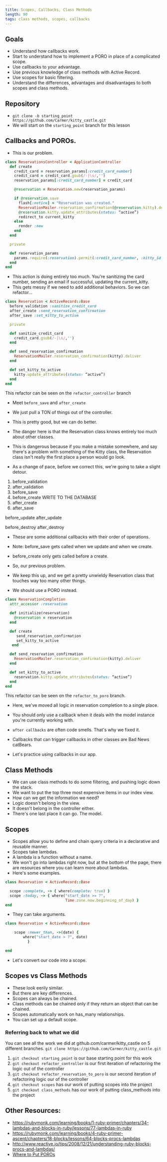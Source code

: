 ```yaml
---
title: Scopes, Callbacks, Class Methods
length: 90
tags: class methods, scopes, callbacks
---
```


## Goals

* Understand how callbacks work.
* Start to understand how to implement a PORO in place of a complicated scope.
* Use callbacks to your advantage.
* Use previous knowledge of class methods with Active Record.
* Use scopes for basic filtering.
* Understand the differences, advantages and disadvantages to both
scopes and class methods.

## Repository

* `git clone -b starting_point https://github.com/Carmer/kitty_castle.git`
* We will start on the `starting_point` branch for this lesson

## Callbacks and POROs.
* This is our problem.

```ruby
class ReservationsController < ApplicationController
  def create
    credit_card = reservation_params[:credit_card_number]
    credit_card = credit_card.gsub(/-|\s/,'')
    reservation_params[:credit_card_number] = credit_card

    @reservation = Reservation.new(reservation_params)

    if @reservation.save
      flash[:notice] = "Reservation was created."
      ReservationMailer.reservation_confirmation(@reservation.kitty).deliver
      @reservation.kitty.update_attributes(status: “active”)
      redirect_to current_kitty
    else
      render :new
    end
  end

  private

  def reservation_params
    params.require(:reservation).permit(:credit_card_number, :kitty_id, :castle_id, :start_date, :end_date )
  end
end
  ```

  * This action is doing entirely too much. You're sanitizing the card number, sending an email if successful, updating the current_kitty.
  * This gets messy if we need to add additional behaviors. So we can refactor...

```ruby
class Reservation < ActiveRecord::Base
  before_validation :sanitize_credit_card
  after_create :send_reservation_confirmation
  after_save :set_kitty_to_active

  private

  def sanitize_credit_card
    credit_card.gsub(/-|\s/,'')
  end

  def send_reservation_confirmation
    ReservationMailer.reservation_confirmation(kitty).deliver
  end

  def set_kitty_to_active
    kitty.update_attributes(status: “active”)
  end
end
```

This refactor can be seen on the `refactor_controller` branch

* Meet `before_save` and `after_create`
* We just pull a TON of things out of the controller.
* This is pretty good, but we can do better.
* The danger here is that the Reservation class knows entirely too much about other classes.
* This is dangerous because if you make a mistake somewhere, and say there's
a problem with something of the Kitty class, the Reservation class isn't really the first place a person would go look.


* As a change of pace, before we correct this, we're going to take a slight detour.

1. before_validation
2. after_validation
3. before_save
4. before_create
WRITE TO THE DATABASE
5. after_create
6. after_save

before_update
after_update

before_destroy
after_destroy

* These are some additional callbacks with their order of operations.
* Note: before_save gets called when we update and when we create.
* before_create only gets called before a create.

* So, our previous problem.
* We keep this up, and we get a pretty unwieldy Reservation class that touches way too many other things.
* We should use a PORO instead.

```ruby
class ReservationCompletion
  attr_accessor :reservation

  def initialize(reservation)
    @reservation = reservation
  end

  def create
     send_reservation_confirmation
     set_kitty_to_active
   end

  def send_reservation_confirmation
    ReservationMailer.reservation_confirmation(kitty).deliver
  end

  def set_kitty_to_active
    reservation.kitty.update_attributes(status: “active”)
  end
end
```

This refactor can be seen on the `refactor_to_poro` branch.

* Here, we've moved all logic in reservation completion to a single place.
* You should only use a callback when it deals with the model instance you're currently working with.
* `after callbacks` are often code smells. That's why we fixed it.
* Callbacks that can trigger callbacks in other classes are Bad News catBears.

* Let's practice using callbacks in our app.


## Class Methods

* We can use class methods to do some filtering, and pushing logic down the
stack.
* We want to put the top three most expensive items in our index view.
* How can we get the information we need?
* Logic doesn't belong in the view.
* It doesn't belong in the controller either.
* There's one last place it can go. The model.

## Scopes

* Scopes allow you to define and chain query criteria in a declarative and
reusable manner.
* Scopes take lambdas.
* A lambda is a function without a name.
* We won't go into lambdas right now, but at the bottom of the page, there are resources where you can learn more about lambdas.
* Here's some examples.

```ruby
class Reservation < ActiveRecord::Base

  scope :complete, -> { where(complete: true) }
  scope :today, -> { where("start_date >= ?",
                           Time.zone.now.beginning_of_day) }
end
```

* They can take arguments.

```ruby
class Reservation < ActiveRecord::Base

    scope :newer_than, ->(date) {
        where("start_date > ?", date)
          }

end
```

* Let's convert our code into a scope.

## Scopes vs Class Methods
* These look eerily similar.
* But there are key differences.
* Scopes can always be chained.
* Class methods can be chained only if they return an object that can be chained.
* Scopes automatically work on has_many relationships.
* You can set up a default scope.


### Referring back to what we did

You can see all the work we did at github.com/carmer/kitty_castle on 5 different branches. `git clone https://github.com/Carmer/kitty_castle.git`

1. `git checkout starting_point` is our base starting point for this work
2. `git checkout refactor_controller` is our first iteration of refactoring the logic out of the controller
3. `git checkout refactor_reservation_to_poro` is our second iteration of refactoring logic our of the controller
4. `git checkout scopes` has our work of putting scopes into the project
5. `git checkout class_methods` has our work of putting class_methods into the project


## Other Resources:

* https://rubymonk.com/learning/books/1-ruby-primer/chapters/34-lambdas-and-blocks-in-ruby/lessons/77-lambdas-in-ruby
* https://rubymonk.com/learning/books/4-ruby-primer-ascent/chapters/18-blocks/lessons/64-blocks-procs-lambdas
* http://www.reactive.io/tips/2008/12/21/understanding-ruby-blocks-procs-and-lambdas/
* [Where to Put POROs](http://vrybas.github.io/blog/2014/08/15/a-way-to-organize-poros-in-rails/)

